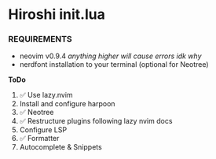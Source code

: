 # Hiroshi init.lua

### REQUIREMENTS
- neovim v0.9.4 _anything higher will cause errors idk why_
- nerdfont installation to your terminal (optional for Neotree)

**ToDo**

1. ✅ Use lazy.nvim
2. Install and configure harpoon
3. ✅ Neotree
4. ✅ Restructure plugins following lazy nvim docs
5. Configure LSP
6. ✅ Formatter
7. Autocomplete & Snippets

